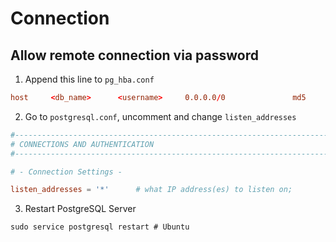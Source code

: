 # Connection

## Allow remote connection via password

1) Append this line to ```pg_hba.conf```
```conf
host     <db_name>      <username>     0.0.0.0/0               md5
```

2) Go to ```postgresql.conf```, uncomment and change ```listen_addresses```
```conf
#------------------------------------------------------------------------------
# CONNECTIONS AND AUTHENTICATION
#------------------------------------------------------------------------------

# - Connection Settings -

listen_addresses = '*'		# what IP address(es) to listen on;

```

3) Restart PostgreSQL Server
```
sudo service postgresql restart # Ubuntu
```
